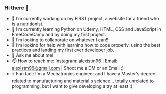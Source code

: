 ### Hi there 👋


- 🔭 I’m currently working on my FIRST project, a website for a friend who is a nutritionist.
- 🌱 I’m currently learning Python on Udemy, HTML, CSS and JavaScript in FreeCodeCamp and by doing my first project.
- 👯 I’m looking to collaborate on whatever I can!!!
- 🤔 I’m looking for help with learning how to code properly, using the best practices and landing my first ever developer job.
- 💬 Ask me about me! 
- 📫 How to reach me: Instagram: alexistm96 | Email: alexistm96@gmail.com | Shoot me a DM or an Email ;)
- ⚡ Fun fact: I'm a Mechatronics engineer and I have a Master's degree related to manufacturing and material's science... totally unrelated to programming, but I want to give developing a try at least :) 
